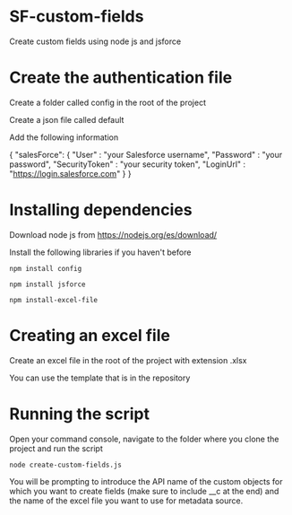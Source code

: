 # SF-custom-fields
Create custom fields using node js and jsforce

# Create the authentication file
Create a folder called config in the root of the project

Create a json file called default

Add the following information

{
	"salesForce": {
		"User" : "your Salesforce username",
		"Password" : "your password",
		"SecurityToken" : "your security token",
		"LoginUrl" : "https://login.salesforce.com"
	}
}

# Installing dependencies

Download node js from https://nodejs.org/es/download/

Install the following libraries if you haven't before
```
npm install config
```
```
npm install jsforce
```
```
npm install-excel-file
```

# Creating an excel file
Create an excel file in the root of the project with extension .xlsx

You can use the template that is in the repository

# Running the script
Open your command console, navigate to the folder where you clone the project and run the script

```
node create-custom-fields.js
```

You will be prompting to introduce the API name of the custom objects for which you want to create fields (make sure to include __c at the end) and the name of the excel file you want to use for metadata source.

